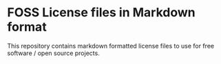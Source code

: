 # FOSS License files in Markdown format
This repository contains markdown formatted license files to use for free software / open source projects.